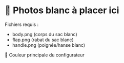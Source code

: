 # 📸 Photos blanc à placer ici

Fichiers requis :
- body.png (corps du sac blanc)
- flap.png (rabat du sac blanc)  
- handle.png (poignée/hanse blanc)

🎯 Couleur principale du configurateur
